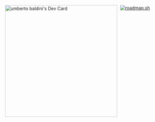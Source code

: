 
<div style="display: flex; justify-content: center; align-items: top;">
  <a style="margin-right: 10px;" href="https://app.daily.dev/umbertobaldini"><img src="https://api.daily.dev/devcards/v2/hhWvxAlVJ2iVGDamgDdIk.png?type=default&r=19v" width="356" alt="umberto baldini's Dev Card"/></a>
  <a style="margin-right: 10px;" href="https://roadmap.sh"><img src="https://roadmap.sh/card/tall/67eecbb4d387997d8f4afcad?variant=dark" alt="roadmap.sh"/></a>
</div>
